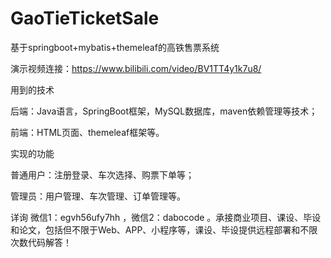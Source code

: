 # GaoTieTicketSale
基于springboot+mybatis+themeleaf的高铁售票系统 

演示视频连接：https://www.bilibili.com/video/BV1TT4y1k7u8/

用到的技术

后端：Java语言，SpringBoot框架，MySQL数据库，maven依赖管理等技术；

前端：HTML页面、themeleaf框架等。

实现的功能

普通用户：注册登录、车次选择、购票下单等；

管理员：用户管理、车次管理、订单管理等。

详询 微信1：egvh56ufy7hh ，微信2：dabocode 。承接商业项目、课设、毕设和论文，包括但不限于Web、APP、小程序等，课设、毕设提供远程部署和不限次数代码解答！
